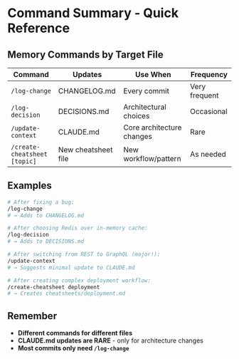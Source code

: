 # Command Summary - Quick Reference

## Memory Commands by Target File

| Command | Updates | Use When | Frequency |
|---------|---------|----------|-----------|
| `/log-change` | CHANGELOG.md | Every commit | Very frequent |
| `/log-decision` | DECISIONS.md | Architectural choices | Occasional |
| `/update-context` | CLAUDE.md | Core architecture changes | Rare |
| `/create-cheatsheet [topic]` | New cheatsheet file | New workflow/pattern | As needed |

## Examples

```bash
# After fixing a bug:
/log-change
# → Adds to CHANGELOG.md

# After choosing Redis over in-memory cache:
/log-decision  
# → Adds to DECISIONS.md

# After switching from REST to GraphQL (major!):
/update-context
# → Suggests minimal update to CLAUDE.md

# After creating complex deployment workflow:
/create-cheatsheet deployment
# → Creates cheatsheets/deployment.md
```

## Remember
- **Different commands for different files**
- **CLAUDE.md updates are RARE** - only for architecture changes
- **Most commits only need `/log-change`**